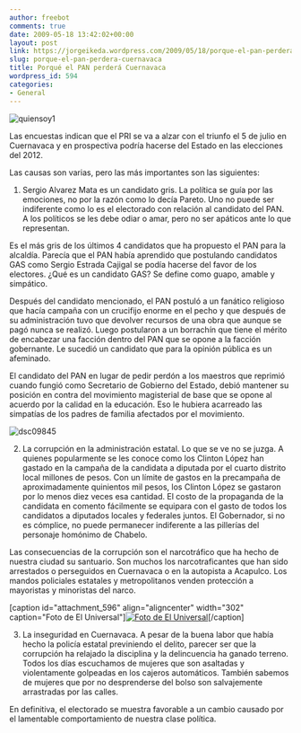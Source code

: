 ```yaml
---
author: freebot
comments: true
date: 2009-05-18 13:42:02+00:00
layout: post
link: https://jorgeikeda.wordpress.com/2009/05/18/porque-el-pan-perdera-cuernavaca/
slug: porque-el-pan-perdera-cuernavaca
title: Porqué el PAN perderá Cuernavaca
wordpress_id: 594
categories:
- General
---
```


![quiensoy1](http://www.jorgeikeda.com/wordpress/wp-content/uploads/2009/05/quiensoy1.jpg)


  


Las encuestas indican que el PRI se va a alzar con el triunfo el 5 de julio en Cuernavaca y en prospectiva podría hacerse del Estado en las elecciones del 2012.

Las causas son varias, pero las más importantes son las siguientes:

1. Sergio Alvarez Mata es un candidato gris. La política se guía por las emociones, no por la razón como lo decía Pareto. Uno no puede ser indiferente como lo es el electorado con relación al candidato del PAN. A los políticos se les debe odiar o amar, pero no ser apáticos ante lo que representan.

Es el más gris de los últimos 4 candidatos que ha propuesto el PAN para la alcaldía. Parecía que el PAN había aprendido que postulando candidatos GAS como Sergio Estrada Cajigal se podía hacerse del favor de los electores. ¿Qué es un candidato GAS? Se define como guapo, amable y simpático.

Después del candidato mencionado, el  PAN postuló a un fanático religioso que hacía campaña con un crucifijo enorme en el pecho y que después de su administración tuvo que devolver recursos de una obra que aunque se pagó nunca se realizó. Luego postularon a un borrachín que tiene el mérito de encabezar una facción dentro del PAN que se opone a la facción gobernante. Le sucedió un candidato que para la  opinión pública es un afeminado.

El candidato del PAN en lugar de pedir perdón a los maestros que reprimió cuando fungió como Secretario de Gobierno del Estado, debió mantener su posición en contra del movimiento magisterial de base que se opone al acuerdo por la calidad en la educación. Eso le hubiera acarreado las simpatías de los padres de familia afectados por el movimiento.

![dsc09845](http://www.jorgeikeda.com/wordpress/wp-content/uploads/2008/10/dsc09845-300x225.jpg)

2. La corrupción en la administración estatal. Lo que se ve no se juzga.  A quienes popularmente se les conoce como los Clinton López han gastado en la campaña de la candidata a diputada por el cuarto distrito local millones de pesos. Con un límite de gastos en la precampaña de aproximadamente quinientos mil pesos, los Clinton López se gastaron por lo menos diez veces esa cantidad. El costo de la propaganda de la candidata en comento fácilmente se equipara con el gasto de todos los candidatos a diputados locales y federales juntos. El Gobernador, si no es cómplice, no puede permanecer indiferente a las pillerías del personaje homónimo de Chabelo.

Las consecuencias de la corrupción son el narcotráfico que ha hecho de nuestra ciudad su santuario.  Son muchos los narcotraficantes que han sido arrestados o perseguidos en Cuernavaca o en la autopista a Acapulco. Los mandos policiales estatales y metropolitanos venden protección a mayoristas y minoristas del narco.

[caption id="attachment_596" align="aligncenter" width="302" caption="Foto de El Universal"][![Foto de El Universal](http://www.jorgeikeda.com/wordpress/wp-content/uploads/2009/05/manta2.jpg)](http://www.eluniversal.com.mx/nacion/168177.html)[/caption]

3.  La inseguridad en Cuernavaca. A pesar de la buena labor que había hecho la policía estatal previniendo el delito, parecer ser que la corrupción ha relajado la disciplina y la delincuencia ha ganado terreno. Todos los días escuchamos de mujeres que son asaltadas y violentamente golpeadas en los cajeros automáticos. También sabemos de mujeres que por no desprenderse del bolso son salvajemente arrastradas por las calles.

En definitiva, el  electorado se muestra favorable a un cambio causado por el lamentable comportamiento de nuestra clase política. 
